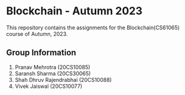 # Blockchain - Autumn 2023
This repository contains the assignments for the Blockchain(CS61065) course of Autumn, 2023.


## Group Information
1. Pranav Mehrotra (20CS10085)
2. Saransh Sharma (20CS30065)
3. Shah Dhruv Rajendrabhai (20CS10088)
4. Vivek Jaiswal (20CS10077)

